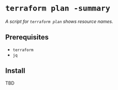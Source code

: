 # `terraform plan -summary`

*A script for `terraform plan` shows resource names.*

## Prerequisites

- `terraform`
- `jq`

## Install

TBD
